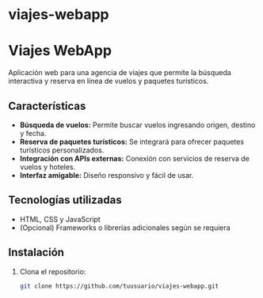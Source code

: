# viajes-webapp
# Viajes WebApp

Aplicación web para una agencia de viajes que permite la búsqueda interactiva y reserva en línea de vuelos y paquetes turísticos.

## Características

- **Búsqueda de vuelos:** Permite buscar vuelos ingresando origen, destino y fecha.
- **Reserva de paquetes turísticos:** Se integrará para ofrecer paquetes turísticos personalizados.
- **Integración con APIs externas:** Conexión con servicios de reserva de vuelos y hoteles.
- **Interfaz amigable:** Diseño responsivo y fácil de usar.

## Tecnologías utilizadas

- HTML, CSS y JavaScript
- (Opcional) Frameworks o librerías adicionales según se requiera

## Instalación

1. Clona el repositorio:
   ```bash
   git clone https://github.com/tuusuario/viajes-webapp.git
